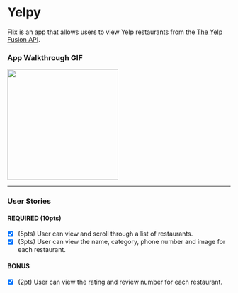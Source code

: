 # Yelpy

Flix is an app that allows users to view Yelp restaurants from the [The Yelp Fusion API](https://www.yelp.com/developers/documentation/v3).

### App Walkthrough GIF

<img src="yelpy.gif" width=250><br>

---

### User Stories

#### REQUIRED (10pts)
- [x] (5pts) User can view and scroll through a list of restaurants.
- [x] (3pts) User can view the name, category, phone number and image for each restaurant.

#### BONUS
- [x] (2pt) User can view the rating and review number for each restaurant.
